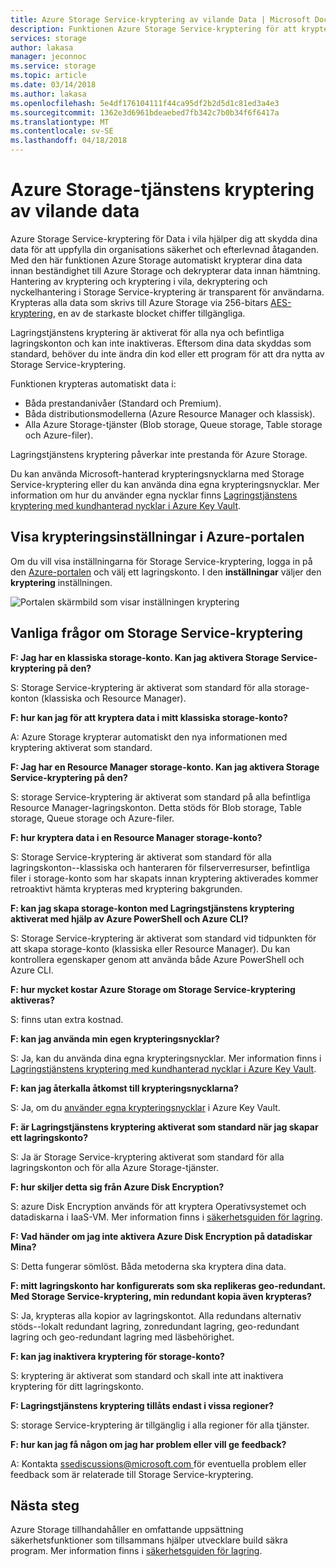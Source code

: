 ```yaml
---
title: Azure Storage Service-kryptering av vilande Data | Microsoft Docs
description: Funktionen Azure Storage Service-kryptering för att kryptera Azure Blob storage på tjänstsidan när data lagrades och dekryptera den vid hämtning av data.
services: storage
author: lakasa
manager: jeconnoc
ms.service: storage
ms.topic: article
ms.date: 03/14/2018
ms.author: lakasa
ms.openlocfilehash: 5e4df176104111f44ca95df2b2d5d1c81ed3a4e3
ms.sourcegitcommit: 1362e3d6961bdeaebed7fb342c7b0b34f6f6417a
ms.translationtype: MT
ms.contentlocale: sv-SE
ms.lasthandoff: 04/18/2018
---
```

# <a name="azure-storage-service-encryption-for-data-at-rest"></a>Azure Storage-tjänstens kryptering av vilande data

Azure Storage Service-kryptering för Data i vila hjälper dig att skydda dina data för att uppfylla din organisations säkerhet och efterlevnad åtaganden. Med den här funktionen Azure Storage automatiskt krypterar dina data innan beständighet till Azure Storage och dekrypterar data innan hämtning. Hantering av kryptering och kryptering i vila, dekryptering och nyckelhantering i Storage Service-kryptering är transparent för användarna. Krypteras alla data som skrivs till Azure Storage via 256-bitars [AES-kryptering](https://en.wikipedia.org/wiki/Advanced_Encryption_Standard), en av de starkaste blocket chiffer tillgängliga.

Lagringstjänstens kryptering är aktiverat för alla nya och befintliga lagringskonton och kan inte inaktiveras. Eftersom dina data skyddas som standard, behöver du inte ändra din kod eller ett program för att dra nytta av Storage Service-kryptering.

Funktionen krypteras automatiskt data i:

- Båda prestandanivåer (Standard och Premium).
- Båda distributionsmodellerna (Azure Resource Manager och klassisk).
- Alla Azure Storage-tjänster (Blob storage, Queue storage, Table storage och Azure-filer). 

Lagringstjänstens kryptering påverkar inte prestanda för Azure Storage.

Du kan använda Microsoft-hanterad krypteringsnycklarna med Storage Service-kryptering eller du kan använda dina egna krypteringsnycklar. Mer information om hur du använder egna nycklar finns [Lagringstjänstens kryptering med kundhanterad nycklar i Azure Key Vault](storage-service-encryption-customer-managed-keys.md).

## <a name="view-encryption-settings-in-the-azure-portal"></a>Visa krypteringsinställningar i Azure-portalen

Om du vill visa inställningarna för Storage Service-kryptering, logga in på den [Azure-portalen](https://portal.azure.com) och välj ett lagringskonto. I den **inställningar** väljer den **kryptering** inställningen.

![Portalen skärmbild som visar inställningen kryptering](./media/storage-service-encryption/image1.png)

## <a name="faq-for-storage-service-encryption"></a>Vanliga frågor om Storage Service-kryptering

**F: Jag har en klassiska storage-konto. Kan jag aktivera Storage Service-kryptering på den?**

S: Storage Service-kryptering är aktiverat som standard för alla storage-konton (klassiska och Resource Manager).

**F: hur kan jag för att kryptera data i mitt klassiska storage-konto?**

A: Azure Storage krypterar automatiskt den nya informationen med kryptering aktiverat som standard. 

**F: Jag har en Resource Manager storage-konto. Kan jag aktivera Storage Service-kryptering på den?**

S: storage Service-kryptering är aktiverat som standard på alla befintliga Resource Manager-lagringskonton. Detta stöds för Blob storage, Table storage, Queue storage och Azure-filer. 

**F: hur kryptera data i en Resource Manager storage-konto?**

S: Storage Service-kryptering är aktiverat som standard för alla lagringskonton--klassiska och hanteraren för filserverresurser, befintliga filer i storage-konto som har skapats innan kryptering aktiverades kommer retroaktivt hämta krypteras med kryptering bakgrunden.

**F: kan jag skapa storage-konton med Lagringstjänstens kryptering aktiverat med hjälp av Azure PowerShell och Azure CLI?**

S: Storage Service-kryptering är aktiverat som standard vid tidpunkten för att skapa storage-konto (klassiska eller Resource Manager). Du kan kontrollera egenskaper genom att använda både Azure PowerShell och Azure CLI.

**F: hur mycket kostar Azure Storage om Storage Service-kryptering aktiveras?**

S: finns utan extra kostnad.

**F: kan jag använda min egen krypteringsnycklar?**

S: Ja, kan du använda dina egna krypteringsnycklar. Mer information finns i [Lagringstjänstens kryptering med kundhanterad nycklar i Azure Key Vault](storage-service-encryption-customer-managed-keys.md).

**F: kan jag återkalla åtkomst till krypteringsnycklarna?**

S: Ja, om du [använder egna krypteringsnycklar](storage-service-encryption-customer-managed-keys.md) i Azure Key Vault.

**F: är Lagringstjänstens kryptering aktiverat som standard när jag skapar ett lagringskonto?**

S: Ja är Storage Service-kryptering aktiverat som standard för alla lagringskonton och för alla Azure Storage-tjänster.

**F: hur skiljer detta sig från Azure Disk Encryption?**

S: azure Disk Encryption används för att kryptera Operativsystemet och datadiskarna i IaaS-VM. Mer information finns i [säkerhetsguiden för lagring](../storage-security-guide.md).

**F: Vad händer om jag inte aktivera Azure Disk Encryption på datadiskar Mina?**

S: Detta fungerar sömlöst. Båda metoderna ska kryptera dina data.

**F: mitt lagringskonto har konfigurerats som ska replikeras geo-redundant. Med Storage Service-kryptering, min redundant kopia även krypteras?**

S: Ja, krypteras alla kopior av lagringskontot. Alla redundans alternativ stöds--lokalt redundant lagring, zonredundant lagring, geo-redundant lagring och geo-redundant lagring med läsbehörighet.

**F: kan jag inaktivera kryptering för storage-konto?**

S: kryptering är aktiverat som standard och skall inte att inaktivera kryptering för ditt lagringskonto. 

**F: Lagringstjänstens kryptering tillåts endast i vissa regioner?**

S: storage Service-kryptering är tillgänglig i alla regioner för alla tjänster. 

**F: hur kan jag få någon om jag har problem eller vill ge feedback?**

A: Kontakta [ ssediscussions@microsoft.com ](mailto:ssediscussions@microsoft.com) för eventuella problem eller feedback som är relaterade till Storage Service-kryptering.

## <a name="next-steps"></a>Nästa steg
Azure Storage tillhandahåller en omfattande uppsättning säkerhetsfunktioner som tillsammans hjälper utvecklare build säkra program. Mer information finns i [säkerhetsguiden för lagring](../storage-security-guide.md).
